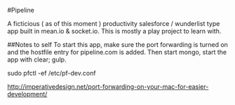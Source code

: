 #Pipeline

A ficticious ( as of this moment ) productivity salesforce / wunderlist type app built in mean.io & socket.io. This is mostly a play project to learn with.

##Notes to self
To start this app, make sure the port forwarding is turned on and the hostfile entry for pipeline.com is added.
Then start mongo, start the app with clear; gulp. 

sudo pfctl -ef /etc/pf-dev.conf

http://imperativedesign.net/port-forwarding-on-your-mac-for-easier-development/